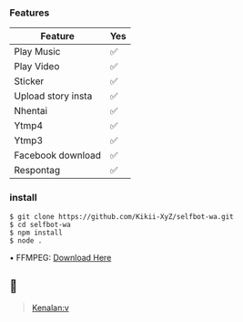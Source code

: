 ### Features
| Feature |Yes|
| ------------- | ------------- |
| Play Music|✅|
| Play Video |✅|
| Sticker |✅|
| Upload story insta |✅|
| Nhentai |✅|
| Ytmp4 |✅|
| Ytmp3 |✅|
| Facebook download |✅|
| Respontag |✅|
### install
```
$ git clone https://github.com/Kikii-XyZ/selfbot-wa.git
$ cd selfbot-wa
$ npm install
$ node .
```
• FFMPEG: [Download Here](https://drive.google.com/file/d/1SugE8vjfOyyW3VTRqsxlW_GJh6EKQ19X/view?usp=drivesdk)

## 📢 
> [Kenalan:v](https://wa.me/628137756694)
